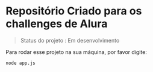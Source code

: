 <h1>Repositório Criado para os challenges de Alura</h1>

> Status do projeto : Em desenvolvimento 


Para rodar esse projeto na sua máquina, por favor digite: 

```
node app.js 
```
